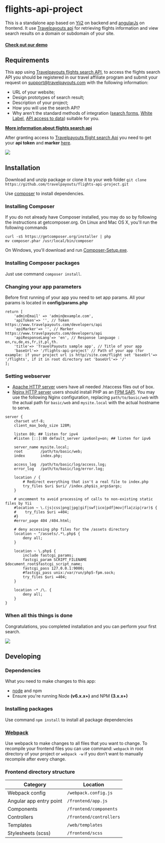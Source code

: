 # flights-api-project

This is a standalone app based on [Yii2](http://www.yiiframework.com/) on backend and [angularJs](https://angularjs.org/) on frontend. It use [Travelpayouts api](https://support.travelpayouts.com/hc/en-us/categories/200358578) for retrieving flights information and view search results on a domain or subdomain of your site. 

#### [Check out our demo](http://misc.travelpayouts.com/flights/)

## Requirements
This app using [Travelpayouts flights search API](https://www.travelpayouts.com/developers/api), to access the flights search API you should be registered in our travel affiliate program and submit your request on [support@travelpayouts.com](mailto:support@travelpayouts.com) with the following information:

* URL of your website;
* Design prototypes of search result;
* Description of your project;
* How you will use the search API?
* Why aren’t the standard methods of integration ([search forms](https://support.travelpayouts.com/hc/en-us/articles/203638588-Search-form), [White Label](https://support.travelpayouts.com/hc/en-us/categories/115000474487), [API access to data](https://support.travelpayouts.com/hc/en-us/articles/203956163-Travel-insights-with-Travelpayouts-Data-API)) suitable for you. 

**[More information about flights search api](https://support.travelpayouts.com/hc/en-us/categories/200358578)**

After granting access to [Travelpayouts flight search Api](https://support.travelpayouts.com/hc/en-us/sections/200989107-Flights-search-API) you need to get your **api token** and **marker** [here](https://www.travelpayouts.com/developers/api).

![](https://habrastorage.org/web/b53/770/96e/b5377096e4dc473ba09ad67b21c8d198.png)


## Installation

Download and unzip package or clone it to your web folder `git clone https://github.com/travelpayouts/flights-api-project.git`

Use [composer](https://getcomposer.org/) to install dependencies.

### Installing Composer

If you do not already have Composer installed, you may do so by following the instructions at getcomposer.org. On Linux and Mac OS X, you'll run the following commands

```
curl -sS https://getcomposer.org/installer | php
mv composer.phar /usr/local/bin/composer
```
On Windows, you'll download and run [Composer-Setup.exe](https://getcomposer.org/Composer-Setup.exe).

### Installing Composer packages
Just use command `composer install`.

### Changing your app parameters
Before first running of your app you need to set app params. All your params is located in **config/params.php**

```
return [
    'adminEmail' => 'admin@example.com',
    'apiToken'=> '', // Token https://www.travelpayouts.com/developers/api
    'apiMarker'=> '', // Marker https://www.travelpayouts.com/developers/api
    'apiResponseLang'=> 'en', // Response language : en,ru,de,es,fr,it,pl,th.
    'title'=> 'TravelPayouts sample app', // Title of your app
    'baseUrl'=> '/flights-api-project' // Path of your app (for example: if your project url is http//site.com/flight set 'baseUrl'=> '/flights', if it in root directory set 'baseUrl'=> '/'
];
```

### Setting webserver 
* [Apache HTTP server](http://httpd.apache.org/) users have all needed .htaccess files out of box. 
* [Nginx HTTP server](http://nginx.org/) users should install PHP as an [FPM SAPI](http://php.net/install.fpm). You may use the following Nginx configuration, replacing `path/to/basic/web` with the actual path for `basic/web` and `mysite.local` with the actual hostname to serve.

```
server {
    charset utf-8;
    client_max_body_size 128M;

    listen 80; ## listen for ipv4
    #listen [::]:80 default_server ipv6only=on; ## listen for ipv6

    server_name mysite.local;
    root        /path/to/basic/web;
    index       index.php;

    access_log  /path/to/basic/log/access.log;
    error_log   /path/to/basic/log/error.log;

    location / {
        # Redirect everything that isn't a real file to index.php
        try_files $uri $uri/ /index.php$is_args$args;
    }

    # uncomment to avoid processing of calls to non-existing static files by Yii
    #location ~ \.(js|css|png|jpg|gif|swf|ico|pdf|mov|fla|zip|rar)$ {
    #    try_files $uri =404;
    #}
    #error_page 404 /404.html;

    # deny accessing php files for the /assets directory
    location ~ ^/assets/.*\.php$ {
        deny all;
    }

    location ~ \.php$ {
        include fastcgi_params;
        fastcgi_param SCRIPT_FILENAME $document_root$fastcgi_script_name;
        fastcgi_pass 127.0.0.1:9000;
        #fastcgi_pass unix:/var/run/php5-fpm.sock;
        try_files $uri =404;
    }

    location ~* /\. {
        deny all;
    }
}
```

### When all this things is done
Congratulations, you completed installation and you can perform your first search.

![](https://habrastorage.org/web/fff/3a7/1b2/fff3a71b28f040ec911f448a3d460933.png)

## Developing

### Dependencies
What you need to make changes to this app:

* [node](https://nodejs.org/) and npm
* Ensure you're running Node **(v6.x.x+)** and NPM **(3.x.x+)**

### Installing packages
Use command `npm install` to install all package dependencies

### [Webpack](https://webpack.github.io/)
Use webpack to make changes to all files that you want to change.
To recompile your frontend files you can use command: `webpack` in root directory of your project or `webpack -w` if you don’t want to manually recompile after every change.

### Frontend directory structure
Category | Location
------------ | -------------
Webpack config | `/webpack.config.js`
Angular app entry point | `/frontend/app.js`
Components  | `/frontend/components`
Controllers  | `/frontend/controllers`
Templates |  `/web/templates`
Stylesheets (scss) |  `/frontend/scss`


